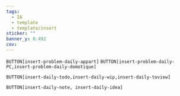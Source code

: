 ```yaml
---
tags:
  - IA
  - template
  - template/insert
sticker: ""
banner_y: 0.492
cov:
---
```


`BUTTON[insert-problem-daily-appart]`
`BUTTON[insert-problem-daily-PC,insert-problem-daily-domotique]`

`BUTTON[insert-daily-todo,insert-daily-wip,insert-daily-toview]`

`BUTTON[insert-daily-note, insert-daily-idea]`
